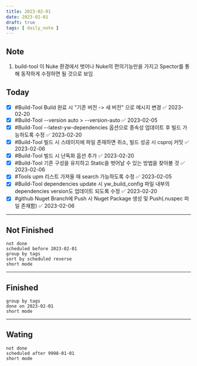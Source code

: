 ```yaml
---
title: 2023-02-01
date: 2023-02-01
draft: true
tags: [ daily_note ]
---
```


## Note
1. build-tool 이 Nuke 환경에서 벗어나 Nuke의 편의기능만을 가지고 Spector를 통해 동작하게 수정하면 될 것으로 보임
 

## Today
- [x] #Build-Tool Build 완료 시 "기존 버전 -> 새 버전" 으로 메시지 변경 ✅ 2023-02-20
- [x] #Build-Tool --version auto > --version-auto ✅ 2023-02-05
- [x] #Build-Tool --latest-yw-dependencies 옵션으로 종속성 업데이트 후 빌드 가능하도록 수정 ✅ 2023-02-20
- [x] #Build-Tool 빌드 시 스테이지에 파일 존재하면 취소, 빌드 성공 시 csproj 커밋 ✅ 2023-02-06
- [x] #Build-Tool 빌드 시 난독화 옵션 추가 ✅ 2023-02-20
- [x] #Build-Tool 기존 구성을 유지하고 Static을 벗어날 수 있는 방법을 찾아볼 것 ✅ 2023-02-06
- [x] #Tools upm 리스트 가져올 때 search 가능하도록 수정 ✅ 2023-02-05
- [x] #Build-Tool dependencies update 시 yw_build_config 파일 내부의 dependencies version도 업데이트 되도록 수정 ✅ 2023-02-20
- [x] #github Nuget Branch에 Push 시 Nuget Package 생성 및 Push(.nuspec 파일 존재함) ✅ 2023-02-06

---
## Not Finished
```tasks
not done
scheduled before 2023-02-01
group by tags
sort by scheduled reverse
short mode
```
---
## Finished
```tasks
group by tags
done on 2023-02-01
short mode
```
---
## Wating
```tasks
not done
scheduled after 9998-01-01
short mode
```